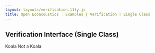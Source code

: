 ```yaml
---
layout: layouts/verification.11ty.js
title: Open Ecoacoustics | Examples | Verification | Single Class
---
```


<h2 class="grid-title">Verification Interface (Single Class)</h2>

<oe-verification-grid id="verification-grid" grid-size="5">
  <oe-verification verified="true" shortcut="J">Koala</oe-verification>
  <oe-verification verified="false" shortcut="K">Not a Koala</oe-verification>

  <oe-data-source slot="data-source" for="verification-grid" src="/public/grid-items.json" local>
  </oe-data-source>
</oe-verification-grid>

